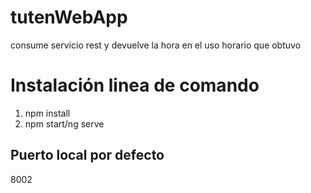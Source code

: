 # tutenWebApp
consume servicio rest y devuelve la hora en el uso horario que obtuvo 

# Instalación linea de comando
1. npm install
2. npm start/ng serve

## Puerto local por defecto
8002

